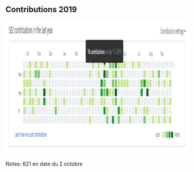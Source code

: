 ## Contributions 2019

<html>
  <div>
    <img class="centeredImage" src="images/contributions2019.png" width="1600" height="366" />
  </div>
</html>

Notes:
621 en date du 2 octobre
